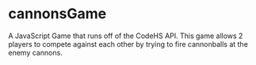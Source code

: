 # cannonsGame
A JavaScript Game that runs off of the CodeHS API. This game allows 2 players to compete against each other by trying to fire cannonballs at the enemy cannons. 
